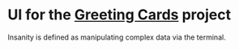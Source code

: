 # UI for the [Greeting Cards](https://github.com/brystmar/greeting-cards) project

Insanity is defined as manipulating complex data via the terminal.
